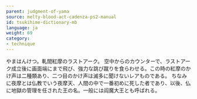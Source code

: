 ```yaml
---
parent: judgment-of-yama
source: melty-blood-act-cadenza-ps2-manual
id: tsukihime-dictionary-mb
language: ja
weight: 69
category:
- technique
---
```


やまはんけつ。軋間紅摩のラストアーク。
空中からのカウンターで、ラストアーク成立後に画面端にまで飛び、強力な跳び蹴りを食らわせる。この時の紅摩のかけ声は二種類あり、二つ目のかけ声は滅多に聞けないレアものである。
ちなみに夜摩とは仏教でいう夜摩天、人間の中で一番初めに死した者であり、以後、仏に地獄の管理を任された王の名。一般には阎魔大王とも呼ばれる。
